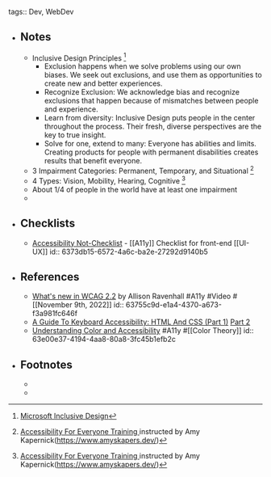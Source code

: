 tags:: Dev, WebDev

- ## Notes
	- Inclusive Design Principles [^2]
		- Exclusion happens when we solve problems using our own biases. We seek out exclusions, and use them as opportunities to create new and better experiences.
		- Recognize Exclusion: We acknowledge bias and recognize exclusions that happen because of mismatches between people and experience.
		- Learn from diversity: Inclusive Design puts people in the center throughout the process. Their fresh, diverse perspectives are the key to true insight.
		- Solve for one, extend to many: Everyone has abilities and limits. Creating products for people with permanent disabilities creates results that benefit everyone.
	- 3 Impairment Categories: Permanent, Temporary, and Situational [^1]
	- 4 Types: Vision, Mobility, Hearing, Cognitive [^1]
	- About 1/4 of people in the world have at least one impairment
	-
- ## Checklists
	- [Accessibility Not-Checklist](https://not-checklist.intopia.digital/) - [[A11y]] Checklist for front-end [[UI-UX]]
	  id:: 6373db15-6572-4a6c-ba2e-27292d9140b5
- ## References
	- [What's new in WCAG 2.2](https://www.youtube.com/watch?v=5yhL8q8hDMA) by Allison Ravenhall #A11y #Video #[[November 9th, 2022]]
	  id:: 63755c9d-e1a4-4370-a673-f3a981fc646f
	- [A Guide To Keyboard Accessibility: HTML And CSS (Part 1)](https://www.smashingmagazine.com/2022/11/guide-keyboard-accessibility-html-css-part1/) [Part 2](https://www.smashingmagazine.com/2022/11/guide-keyboard-accessibility-javascript-part2/)
	- [Understanding Color and Accessibility](https://www.telerik.com/blogs/understanding-color-accessibility) #A11y #[[Color Theory]]
	  id:: 63e00e37-4194-4aa8-80a8-3fc45b1efb2c
- ## Footnotes
	- [^1]: [Accessibility For Everyone Training ](https://levelup.video/tutorials/accessibility-for-everyone) instructed by Amy Kapernick(https://www.amyskapers.dev/)
	- [^2]: [Microsoft Inclusive Design](https://inclusive.microsoft.design/#InclusiveDesignPrinciples)